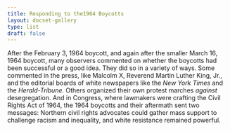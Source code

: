 ```yaml
---
title: Responding to the1964 Boycotts
layout: docset-gallery
type: list
draft: false
---
```


After the February 3, 1964 boycott, and again after the smaller March 16, 1964 boycott, many observers commented on whether the boycotts had been successful or a good idea. They did so in a variety of ways. Some commented in the press, like Malcolm X, Reverend Martin Luther King, Jr., and the editorial boards of white newspapers like the *New York Times* and the *Herald-Tribune.* Others organized their own protest marches *against* desegregation. And in Congress, where lawmakers were crafting the Civil Rights Act of 1964, the 1964 boycotts and their aftermath sent two messages: Northern civil rights advocates could gather mass support to challenge racism and inequality, and white resistance remained powerful.
